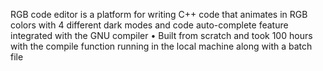 RGB code editor is a platform for writing C++ code that animates in RGB colors with 4 different dark modes and 
code auto-complete feature integrated with the GNU compiler 
• Built from scratch and took 100 hours with the compile function running in the local machine 
along with a batch file
